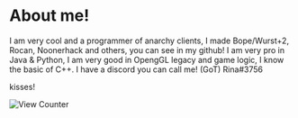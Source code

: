 # About me!

I am very cool and a programmer of anarchy clients, I made Bope/Wurst+2, Rocan, Noonerhack and others, you can see in my github!
I am very pro in Java & Python, I am very good in OpengGL legacy and game logic, I know the basic of C++.
I have a discord you can call me!
(GoT) Rina#3756

kisses!

<img src="https://komarev.com/ghpvc/?username=SirRina&style=flat-square" alt="View Counter"/>
